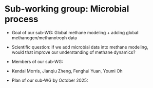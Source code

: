 # Sub-working group: Microbial process
- Goal of our sub-WG: Global methane modeling + adding global methanogen/methanotroph data
- Scientific question: if we add microbial data into methane modeling, would that improve our understanding of methane dynamics?
- Members of our sub-WG:
- Kendal Morris, Jianqiu Zheng, Fenghui Yuan, Youmi Oh

- Plan of our sub-WG by October 2025:
